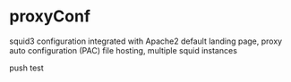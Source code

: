 proxyConf
=========

squid3 configuration integrated with Apache2 default landing page, proxy auto configuration (PAC) file hosting, multiple squid instances

push test
